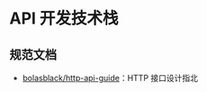 # API 开发技术栈

## 规范文档

- [bolasblack/http-api-guide](https://github.com/bolasblack/http-api-guide)：HTTP 接口设计指北